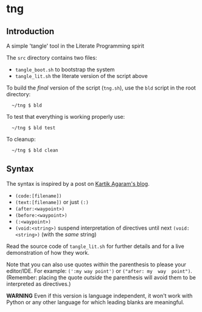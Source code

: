 # tng

## Introduction
A simple 'tangle' tool in the Literate Programming spirit

The `src` directory contains two files:
  - `tangle_boot.sh` to bootstrap the system
  - `tangle_lit.sh`  the literate version of the script above

To build the *final* version of the script (`tng.sh`), use
the `bld` script in the root directory:

```
  ~/tng $ bld
```

To test that everything is working properly use:

```
  ~/tng $ bld test
```

To cleanup:

```
  ~/tng $ bld clean
```

## Syntax
The syntax is inspired by a post on [Kartik Agaram's blog](http://akkartik.name/post/wart-layers).

   - `(code:[filename])`
   - `(text:[filename])`  or just `(:)`
   - `(after:<waypoint>)`
   - `(before:<waypoint>)`
   - `(:<waypoint>)`
   - `(void:<string>)` suspend interpretation of directives until next `(void:<string>)` (with the *same* string)

Read the source code of `tangle_lit.sh` for further details
and for a live demonstration of how they work.

  Note that you can also use quotes *within* the parenthesis to please your editor/IDE.
For example: `(':my way point')` or `("after: my  way  point")`.
(Remember: placing the quote *outside* the parenthesis will avoid them to be interpreted as directives.)


**WARNING** Even if this version is language independent, it won't work with Python or any 
            other language for which leading blanks are meaningful.
